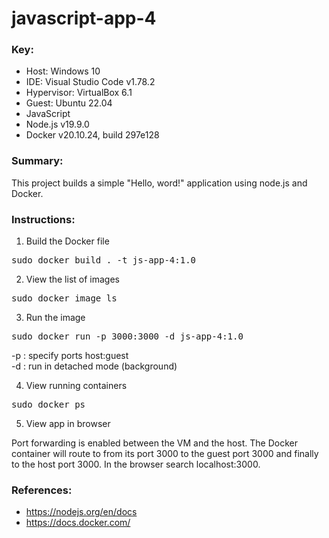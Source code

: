 # javascript-app-4

### **Key**:

* Host: Windows 10
* IDE: Visual Studio Code v1.78.2
* Hypervisor: VirtualBox 6.1
* Guest: Ubuntu 22.04
* JavaScript
* Node.js v19.9.0
* Docker v20.10.24, build 297e128

### **Summary**:
This project builds a simple "Hello, word!" application using node.js and Docker. 

### **Instructions**:

1. Build the Docker file

<pre>
sudo docker build . -t js-app-4:1.0
</pre>

2. View the list of images

<pre>
sudo docker image ls
</pre>

3. Run the image

<pre>
sudo docker run -p 3000:3000 -d js-app-4:1.0
</pre>

-p : specify ports host:guest \
-d : run in detached mode (background)

4. View running containers

<pre>
sudo docker ps
</pre>

5. View app in browser

Port forwarding is enabled between the VM and the host. The Docker container will route to from its port 3000 to the guest port 3000 and finally to the host port 3000. In the browser search localhost:3000. 


### **References**:

* https://nodejs.org/en/docs
* https://docs.docker.com/